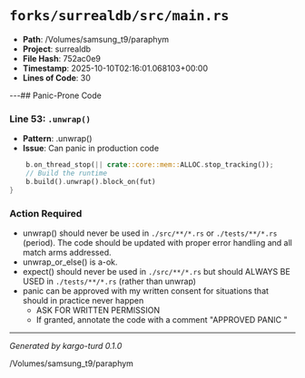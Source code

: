 # `forks/surrealdb/src/main.rs`

- **Path**: /Volumes/samsung_t9/paraphym
- **Project**: surrealdb
- **File Hash**: 752ac0e9  
- **Timestamp**: 2025-10-10T02:16:01.068103+00:00  
- **Lines of Code**: 30

---## Panic-Prone Code


### Line 53: `.unwrap()`

- **Pattern**: .unwrap()
- **Issue**: Can panic in production code

```rust
	b.on_thread_stop(|| crate::core::mem::ALLOC.stop_tracking());
	// Build the runtime
	b.build().unwrap().block_on(fut)
}
```

### Action Required

- unwrap() should never be used in `./src/**/*.rs` or `./tests/**/*.rs` (period). The code should be updated with proper error handling and all match arms addressed.
- unwrap_or_else() is a-ok. 
- expect() should never be used in `./src/**/*.rs` but should ALWAYS BE USED in `./tests/**/*.rs` (rather than unwrap)
- panic can be approved with my written consent for situations that should in practice never happen  
  - ASK FOR WRITTEN PERMISSION
  - If granted, annotate the code with a comment "APPROVED PANIC "

---

*Generated by kargo-turd 0.1.0*

/Volumes/samsung_t9/paraphym